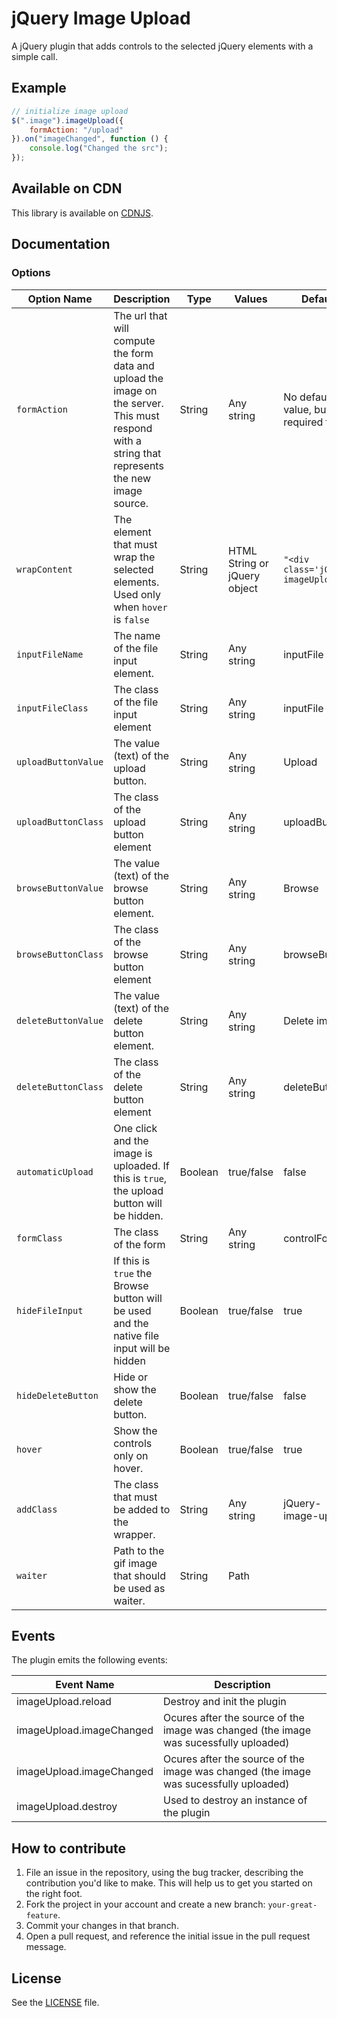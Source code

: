 # jQuery Image Upload
A jQuery plugin that adds controls to the selected jQuery elements with a simple call.

## Example

```js
// initialize image upload
$(".image").imageUpload({
    formAction: "/upload"
}).on("imageChanged", function () {
    console.log("Changed the src");
});
```

## Available on CDN
This library is available on [CDNJS](https://cdnjs.com/libraries/jquery-image-upload).

## Documentation

### Options

<table>
    <thead>
        <tr>
            <th>Option Name</th>
            <th>Description</th>
            <th>Type</th>
            <th>Values</th>
            <th>Default</th>
        </tr>
    </thead>
    <tbody>
        <tr>
            <td><code>formAction</code></td>
            <td>The url that will compute the form data and upload the image on the server. This must respond with a string that represents the new image source.</td>
            <td>String</td>
            <td>Any string</td>
            <td>No default value, but required field</td>
        </tr>
        <tr>
            <td><code>wrapContent</code></td>
            <td>The element that must wrap the selected elements. Used only when <code>hover</code> is <code>false</code></td>
            <td>String</td>
            <td>HTML String or jQuery object</td>
            <td><code>"&lt;div class='jQuery-imageUpload'&gt;"</code></td>
        </tr>
        <tr>
            <td><code>inputFileName</code></td>
            <td>The name of the file input element.</td>
            <td>String</td>
            <td>Any string</td>
            <td>inputFile</td>
        </tr>
        <tr>
            <td><code>inputFileClass</code></td>
            <td>The class of the file input element</td>
            <td>String</td>
            <td>Any string</td>
            <td>inputFile</td>
        </tr>
        <tr>
            <td><code>uploadButtonValue</code></td>
            <td>The value (text) of the upload button.</td>
            <td>String</td>
            <td>Any string</td>
            <td>Upload</td>
        </tr>
        <tr>
            <td><code>uploadButtonClass</code></td>
            <td>The class of the upload button element</td>
            <td>String</td>
            <td>Any string</td>
            <td>uploadButton</td>
        </tr>
        <tr>
            <td><code>browseButtonValue</code></td>
            <td>The value (text) of the browse button element.</td>
            <td>String</td>
            <td>Any string</td>
            <td>Browse</td>
        </tr>
        <tr>
            <td><code>browseButtonClass</code></td>
            <td>The class of the browse button element</td>
            <td>String</td>
            <td>Any string</td>
            <td>browseButton</td>
        </tr>
        <tr>
            <td><code>deleteButtonValue</code></td>
            <td>The value (text) of the delete button element.</td>
            <td>String</td>
            <td>Any string</td>
            <td>Delete image</td>
        </tr>
        <tr>
            <td><code>deleteButtonClass</code></td>
            <td>The class of the delete button element</td>
            <td>String</td>
            <td>Any string</td>
            <td>deleteButton</td>
        </tr>
        <tr>
            <td><code>automaticUpload</code></td>
            <td>One click and the image is uploaded. If this is <code>true</code>, the upload button will be hidden.</td>
            <td>Boolean</td>
            <td>true/false</td>
            <td>false</td>
        </tr>
        <tr>
            <td><code>formClass</code></td>
            <td>The class of the form</td>
            <td>String</td>
            <td>Any string</td>
            <td>controlForm</td>
        </tr>
        <tr>
            <td><code>hideFileInput</code></td>
            <td>If this is <code>true</code> the Browse button will be used and the native file input will be hidden</td>
            <td>Boolean</td>
            <td>true/false</td>
            <td>true</td>
        </tr>
        <tr>
            <td><code>hideDeleteButton</code></td>
            <td>Hide or show the delete button.</td>
            <td>Boolean</td>
            <td>true/false</td>
            <td>false</td>
        </tr>
        <tr>
            <td><code>hover</code></td>
            <td>Show the controls only on hover.</td>
            <td>Boolean</td>
            <td>true/false</td>
            <td>true</td>
        </tr>
        <tr>
            <td><code>addClass</code></td>
            <td>The class that must be added to the wrapper.</td>
            <td>String</td>
            <td>Any string</td>
            <td>jQuery-image-upload</td>
        </tr>
        <tr>
            <td><code>waiter</code></td>
            <td>Path to the gif image that should be used as waiter.</td>
            <td>String</td>
            <td>Path</td>
            <td></td>
        </tr>
    </tbody>
</table>


## Events

The plugin emits the following events:

<table>
    <thead>
        <tr>
            <th>Event Name</th>
            <th>Description</th>
        </tr>
    </thead>
    <tbody>
        <tr>
            <td>imageUpload.reload</td>
            <td>Destroy and init the plugin</td>
        </tr>
        <tr>
            <td>imageUpload.imageChanged</td>
            <td>Ocures after the source of the image was changed (the image was sucessfully uploaded)</td>
        </tr>
        <tr>
            <td>imageUpload.imageChanged</td>
            <td>Ocures after the source of the image was changed (the image was sucessfully uploaded)</td>
        </tr>
        <tr>
            <td>imageUpload.destroy</td>
            <td>Used to destroy an instance of the plugin</td>
        </tr>
    </tbody>
</table>



## How to contribute

1. File an issue in the repository, using the bug tracker, describing the
   contribution you'd like to make. This will help us to get you started on the
   right foot.
2. Fork the project in your account and create a new branch:
   `your-great-feature`.
3. Commit your changes in that branch.
4. Open a pull request, and reference the initial issue in the pull request
   message.

## License
See the [LICENSE](./LICENSE) file.
